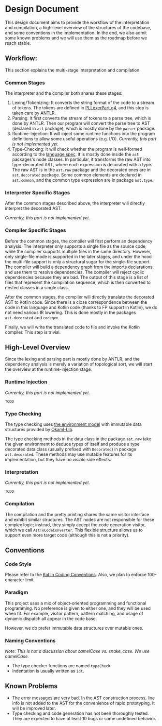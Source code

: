 # Design Document

This design document aims to provide the workflow of the interpretation and compilation, a 
high-level overview of the structures of the codebase, and some conventions in the implementation.
In the end, we also admit some known problems and we will use them as the roadmap before we reach
stable.

## Workflow: 

This section explains the multi-stage interpretation and compilation.

### Common Stages

The interpreter and the compiler both shares these stages:

1. Lexing/Tokenizing: It converts the string format of the code to a stream of tokens. The tokens
are defined in [PLLexerPart.g4](./src/main/antlr/PLLexerPart.g4), and this step is taken care by 
ANTLR.
2. Parsing: It first converts the stream of tokens to a parse tree, which is done by ANTLR. Then our
program will convert the parse tree to AST (declared in `ast` package), which is mostly done by the 
`parser` package.
3. Runtime-Injection: It will inject some runtime functions into the program definitions to allow
some useful operations (e.g. I/O). *Currently, this part is not implemented yet.*
4. Type-Checking: It will check whether the program is well-formed according to the 
[language spec](./LANGUAGE_SPEC.md). It is mostly done inside the `ast` packages's node classes.
In particular, it transforms the raw AST into type-decorated AST, where each expression is decorated
with a type. The raw AST is in the `ast.raw` package and the decorated ones are in `ast.decorated`
package. Some common elements are declared in `ast.common`, and the common type expression are in
package `ast.type`. 

### Interpreter Specific Stages

After the common stages described above, the interpreter will directly interpret the decorated AST.

*Currently, this part is not implemented yet.*

### Compiler Specific Stages

Before the common stages, the compiler will first perform an dependency analysis. The interpreter
only supports a single file as the source code, while the compiler supports multiple files in the
same directory. However, only single-file mode is supported in the later stages, and under the hood
the multi-file support is only a structural sugar for the single-file support. The compiler will 
build a dependency graph from the imports declarations, and use them to resolve dependencies. The
compiler will reject cyclic dependencies because they are bad. The output of this stage is a list of
files that represent the compilation sequence, which is then converted to nested classes in a single
class.

After the common stages, the compiler will directly translate the decorated AST to Kotlin code. 
Since there is a close correspondence between the code in this language and Kotlin code (thanks to
FP support in Kotlin), we do not need various IR lowering. This is done mostly in the packages
`ast.decorated` and `codegen`. 

Finally, we will write the translated code to file and invoke the Kotlin compiler. This step is
trivial.

## High-Level Overview

Since the lexing and parsing part is mostly done by ANTLR, and the dependency analysis is merely a
variation of topological sort, we will start the overview at the runtime-injection stage.

### Runtime Injection

*Currently, this part is not implemented yet.*

`TODO`

### Type Checking

The type checking uses 
[the environment model](http://www.cs.cornell.edu/courses/cs3110/2018sp/l/18-env-model/lec.pdf) with
immutable data structures provided by [Okaml-Lib](https://github.com/SamChou19815/Okaml-Lib).

The type checking methods in the data class in the package `ast.raw` take the given environment to 
deduce types of itself and produce a type decorated data class (usually prefixed with `Decorated`) 
in package `ast.decorated`. These methods may use mutable features for its implementation, but they
have no *visible* side effects.

### Interpretation

*Currently, this part is not implemented yet.*

`TODO`

### Compilation

The compilation and the pretty printing shares the same visitor interface and exhibit similar 
structures. The AST nodes are not responsible for these complex logic; instead, they simply accept
the code generation visitor, which we call `AstToCodeConverter`. This flexible structure allows us
to support even more target code (although this is not a priority). 

## Conventions

### Code Style

Please refer to the 
[Kotlin Coding Conventions](https://kotlinlang.org/docs/reference/coding-conventions.html). 
Also, we plan to enforce 100-character limit.

### Paradigm

This project uses a mix of object-oriented programming and functional programming. No preference is
given to either one, and they will be used when fit. For example, visitor pattern, pattern matching,
and usage of dynamic dispatch all appear in the code base. 

However, we do prefer immutable data structures over mutable ones.

### Naming Conventions

*Note: This is not a discussion about camelCase vs. snake_case. We use camelCase.*

- The type checker functions are named `typeCheck`.
- Indentation is usually written as `idt`.

## Known Problems

- The error messages are very bad. In the AST construction process, line info is not added to the 
AST for the convenience of rapid prototyping. It will be improved later.
- Type checking and code generation has not been thoroughly tested. They are expected to have at 
least 10 bugs or some undefined behavior.
